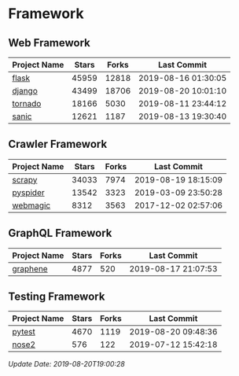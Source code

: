 # Framework

## Web Framework

| Project Name | Stars | Forks | Last Commit |
| ------------ | ----- | ----- | ----------- |
| [flask](https://github.com/pallets/flask) | 45959 | 12818 | 2019-08-16 01:30:05 |
| [django](https://github.com/django/django) | 43499 | 18706 | 2019-08-20 10:01:10 |
| [tornado](https://github.com/tornadoweb/tornado) | 18166 | 5030 | 2019-08-11 23:44:12 |
| [sanic](https://github.com/huge-success/sanic) | 12621 | 1187 | 2019-08-13 19:30:40 |

## Crawler Framework

| Project Name | Stars | Forks | Last Commit |
| ------------ | ----- | ----- | ----------- |
| [scrapy](https://github.com/scrapy/scrapy) | 34033 | 7974 | 2019-08-19 18:15:09 |
| [pyspider](https://github.com/binux/pyspider) | 13542 | 3323 | 2019-03-09 23:50:28 |
| [webmagic](https://github.com/code4craft/webmagic) | 8312 | 3563 | 2017-12-02 02:57:06 |

## GraphQL Framework

| Project Name | Stars | Forks | Last Commit |
| ------------ | ----- | ----- | ----------- |
| [graphene](https://github.com/graphql-python/graphene) | 4877 | 520 | 2019-08-17 21:07:53 |

## Testing Framework

| Project Name | Stars | Forks | Last Commit |
| ------------ | ----- | ----- | ----------- |
| [pytest](https://github.com/pytest-dev/pytest) | 4670 | 1119 | 2019-08-20 09:48:36 |
| [nose2](https://github.com/nose-devs/nose2) | 576 | 122 | 2019-07-12 15:42:18 |

*Update Date: 2019-08-20T19:00:28*